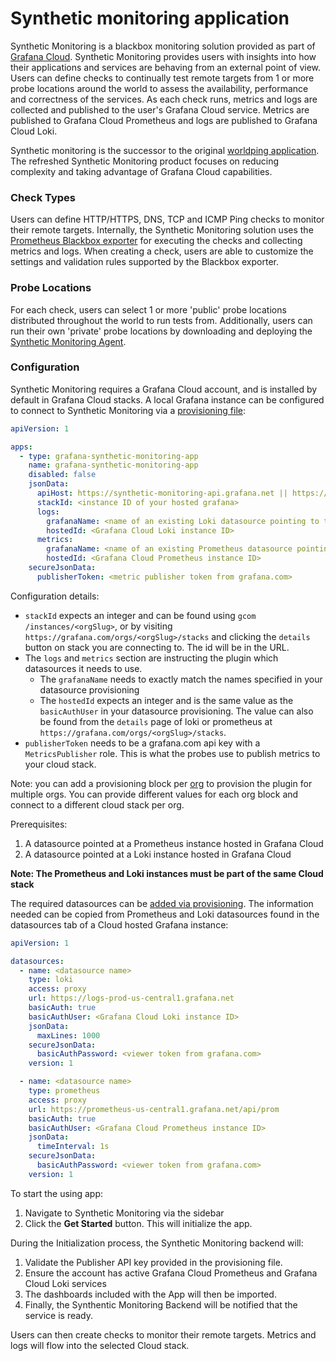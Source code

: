 # Synthetic monitoring application

Synthetic Monitoring is a blackbox monitoring solution provided as part of [Grafana Cloud](https://grafana.com/products/cloud/).
Synthetic Monitoring provides users with insights into how their applications and services are behaving from an external point of view.
Users can define checks to continually test remote targets from 1 or more probe locations around the world to assess the availability, performance and correctness of the services. As each check runs, metrics and logs are collected and published to the user's Grafana Cloud service. Metrics are published to Grafana Cloud Prometheus and logs are published to Grafana Cloud Loki.

Synthetic monitoring is the successor to the original [worldping application](https://grafana.net/plugins/raintank-worldping-app).
The refreshed Synthetic Monitoring product focuses on reducing complexity and taking advantage of Grafana Cloud capabilities.

### Check Types

Users can define HTTP/HTTPS, DNS, TCP and ICMP Ping checks to monitor their remote targets. Internally, the Synthetic Monitoring solution uses the [Prometheus Blackbox exporter](https://github.com/prometheus/blackbox_exporter) for executing the checks and collecting metrics and logs. When creating a check, users are able to customize the settings and validation rules supported by the Blackbox exporter.

### Probe Locations

For each check, users can select 1 or more 'public' probe locations distributed throughout the world to run tests from. Additionally, users can run their own 'private' probe locations by downloading and deploying the [Synthetic Monitoring Agent](https://github.com/grafana/synthetic-monitoring-agent).

### Configuration

Synthetic Monitoring requires a Grafana Cloud account, and is installed by default in Grafana Cloud stacks. A local Grafana instance can be configured to connect to Synthetic Monitoring via a [provisioning file](https://grafana.com/docs/grafana/latest/administration/provisioning/#plugins):

```yaml
apiVersion: 1

apps:
  - type: grafana-synthetic-monitoring-app
    name: grafana-synthetic-monitoring-app
    disabled: false
    jsonData:
      apiHost: https://synthetic-monitoring-api.grafana.net || https://synthetic-monitoring-api-eu-west.grafana.net
      stackId: <instance ID of your hosted grafana>
      logs:
        grafanaName: <name of an existing Loki datasource pointing to the Grafana Cloud Loki instance>
        hostedId: <Grafana Cloud Loki instance ID>
      metrics:
        grafanaName: <name of an existing Prometheus datasource pointing to the Grafana Cloud Prometheus instance>
        hostedId: <Grafana Cloud Prometheus instance ID>
    secureJsonData:
      publisherToken: <metric publisher token from grafana.com>
```

Configuration details:
- `stackId` expects an integer and can be found using `gcom /instances/<orgSlug>`, or by visiting `https://grafana.com/orgs/<orgSlug>/stacks` and clicking the `details` button on stack you are connecting to. The id will be in the URL.
- The `logs` and `metrics` section are instructing the plugin which datasources it needs to use.
  - The `grafanaName` needs to exactly match the names specified in your datasource provisioning
  - The `hostedId` expects an integer and is the same value as the `basicAuthUser` in your datasource provisioning. The value can also be found from the `details` page of loki or prometheus at `https://grafana.com/orgs/<orgSlug>/stacks`. 
- `publisherToken` needs to be a grafana.com api key with a `MetricsPublisher` role. This is what the probes use to publish metrics to your cloud stack.

Note: you can add a provisioning block per [org](https://grafana.com/docs/grafana/latest/manage-users/server-admin/server-admin-manage-orgs/) to provision the plugin for multiple orgs. You can provide different values for each org block and connect to a different cloud stack per org.
    
Prerequisites:

1. A datasource pointed at a Prometheus instance hosted in Grafana Cloud
2. A datasource pointed at a Loki instance hosted in Grafana Cloud

**Note: The Prometheus and Loki instances must be part of the same Cloud stack**

The required datasources can be [added via provisioning](https://grafana.com/docs/grafana/latest/administration/provisioning/#data-sources). The information needed can be copied from Prometheus and Loki datasources found in the datasources tab of a Cloud hosted Grafana instance:

```yaml
apiVersion: 1

datasources:
  - name: <datasource name>
    type: loki
    access: proxy
    url: https://logs-prod-us-central1.grafana.net
    basicAuth: true
    basicAuthUser: <Grafana Cloud Loki instance ID>
    jsonData:
      maxLines: 1000
    secureJsonData:
      basicAuthPassword: <viewer token from grafana.com>
    version: 1

  - name: <datasource name>
    type: prometheus
    access: proxy
    url: https://prometheus-us-central1.grafana.net/api/prom
    basicAuth: true
    basicAuthUser: <Grafana Cloud Prometheus instance ID>
    jsonData:
      timeInterval: 1s
    secureJsonData:
      basicAuthPassword: <viewer token from grafana.com>
    version: 1
```

To start the using app:

1. Navigate to Synthetic Monitoring via the sidebar
2. Click the **Get Started** button. This will initialize the app.

During the Initialization process, the Synthetic Monitoring backend will:

1. Validate the Publisher API key provided in the provisioning file.
2. Ensure the account has active Grafana Cloud Prometheus and Grafana Cloud Loki services
3. The dashboards included with the App will then be imported.
4. Finally, the Synthentic Monitoring Backend will be notified that the service is ready.

Users can then create checks to monitor their remote targets. Metrics and logs will flow into the selected Cloud stack.
